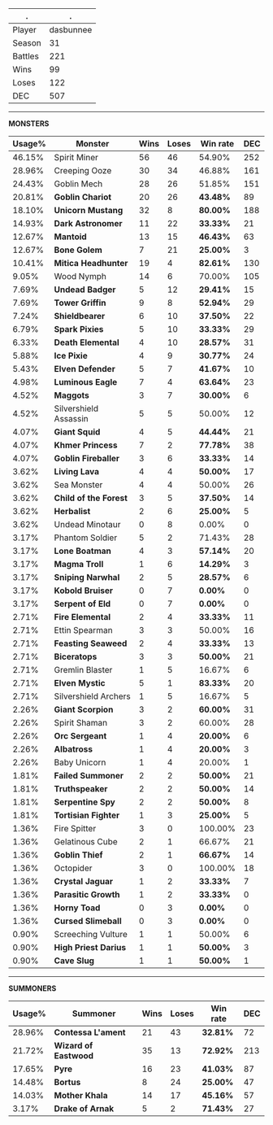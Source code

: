 .|.
|-|-
Player|dasbunnee
Season|31
Battles|221
Wins|99
Loses|122
DEC|507

---
**MONSTERS**

Usage%|Monster|Wins|Loses|Win rate|DEC|
-|-|-|-|-|-|
46.15%|Spirit Miner|56|46|54.90%|252|
28.96%|Creeping Ooze|30|34|46.88%|161|
24.43%|Goblin Mech|28|26|51.85%|151|
20.81%|**Goblin Chariot**|20|26|**43.48%**|89|
18.10%|**Unicorn Mustang**|32|8|**80.00%**|188|
14.93%|**Dark Astronomer**|11|22|**33.33%**|21|
12.67%|**Mantoid**|13|15|**46.43%**|63|
12.67%|**Bone Golem**|7|21|**25.00%**|3|
10.41%|**Mitica Headhunter**|19|4|**82.61%**|130|
9.05%|Wood Nymph|14|6|70.00%|105|
7.69%|**Undead Badger**|5|12|**29.41%**|15|
7.69%|**Tower Griffin**|9|8|**52.94%**|29|
7.24%|**Shieldbearer**|6|10|**37.50%**|22|
6.79%|**Spark Pixies**|5|10|**33.33%**|29|
6.33%|**Death Elemental**|4|10|**28.57%**|31|
5.88%|**Ice Pixie**|4|9|**30.77%**|24|
5.43%|**Elven Defender**|5|7|**41.67%**|10|
4.98%|**Luminous Eagle**|7|4|**63.64%**|23|
4.52%|**Maggots**|3|7|**30.00%**|6|
4.52%|Silvershield Assassin|5|5|50.00%|12|
4.07%|**Giant Squid**|4|5|**44.44%**|21|
4.07%|**Khmer Princess**|7|2|**77.78%**|38|
4.07%|**Goblin Fireballer**|3|6|**33.33%**|14|
3.62%|**Living Lava**|4|4|**50.00%**|17|
3.62%|Sea Monster|4|4|50.00%|26|
3.62%|**Child of the Forest**|3|5|**37.50%**|14|
3.62%|**Herbalist**|2|6|**25.00%**|5|
3.62%|Undead Minotaur|0|8|0.00%|0|
3.17%|Phantom Soldier|5|2|71.43%|28|
3.17%|**Lone Boatman**|4|3|**57.14%**|20|
3.17%|**Magma Troll**|1|6|**14.29%**|3|
3.17%|**Sniping Narwhal**|2|5|**28.57%**|6|
3.17%|**Kobold Bruiser**|0|7|**0.00%**|0|
3.17%|**Serpent of Eld**|0|7|**0.00%**|0|
2.71%|**Fire Elemental**|2|4|**33.33%**|11|
2.71%|Ettin Spearman|3|3|50.00%|16|
2.71%|**Feasting Seaweed**|2|4|**33.33%**|13|
2.71%|**Biceratops**|3|3|**50.00%**|21|
2.71%|Gremlin Blaster|1|5|16.67%|6|
2.71%|**Elven Mystic**|5|1|**83.33%**|20|
2.71%|Silvershield Archers|1|5|16.67%|5|
2.26%|**Giant Scorpion**|3|2|**60.00%**|31|
2.26%|Spirit Shaman|3|2|60.00%|28|
2.26%|**Orc Sergeant**|1|4|**20.00%**|6|
2.26%|**Albatross**|1|4|**20.00%**|3|
2.26%|Baby Unicorn|1|4|20.00%|1|
1.81%|**Failed Summoner**|2|2|**50.00%**|21|
1.81%|**Truthspeaker**|2|2|**50.00%**|14|
1.81%|**Serpentine Spy**|2|2|**50.00%**|8|
1.81%|**Tortisian Fighter**|1|3|**25.00%**|5|
1.36%|Fire Spitter|3|0|100.00%|23|
1.36%|Gelatinous Cube|2|1|66.67%|21|
1.36%|**Goblin Thief**|2|1|**66.67%**|14|
1.36%|Octopider|3|0|100.00%|18|
1.36%|**Crystal Jaguar**|1|2|**33.33%**|7|
1.36%|**Parasitic Growth**|1|2|**33.33%**|0|
1.36%|**Horny Toad**|0|3|**0.00%**|0|
1.36%|**Cursed Slimeball**|0|3|**0.00%**|0|
0.90%|Screeching Vulture|1|1|50.00%|6|
0.90%|**High Priest Darius**|1|1|**50.00%**|3|
0.90%|**Cave Slug**|1|1|**50.00%**|1|

---
**SUMMONERS**

Usage%|Summoner|Wins|Loses|Win rate|DEC|
-|-|-|-|-|-|
28.96%|**Contessa L'ament**|21|43|**32.81%**|72|
21.72%|**Wizard of Eastwood**|35|13|**72.92%**|213|
17.65%|**Pyre**|16|23|**41.03%**|87|
14.48%|**Bortus**|8|24|**25.00%**|47|
14.03%|**Mother Khala**|14|17|**45.16%**|57|
3.17%|**Drake of Arnak**|5|2|**71.43%**|27|
